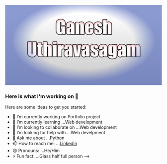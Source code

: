 ![image](https://github.com/Ganeshuthiravasagam/Ganeshuthiravasagam/blob/main/Poster.jpeg)

### Here is what I'm working on 👋

Here are some ideas to get you started:

- 🔭 I’m currently working on Portfolio project
- 🌱 I’m currently learning ...Web development
- 👯 I’m looking to collaborate on ...Web development
- 🤔 I’m looking for help with ...Web develpment
- 💬 Ask me about ...Python
- 📫 How to reach me: ...[LinkedIn](https://www.linkedin.com/in/ganeshuthiravasagam/)
- 😄 Pronouns: ...He/Him
- ⚡ Fun fact: ...Glass half full person
-->
